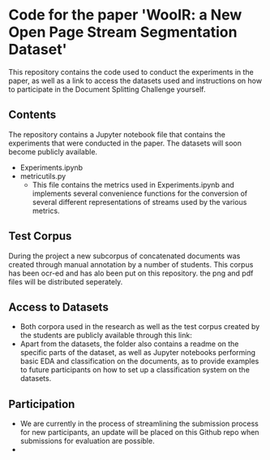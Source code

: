 # Code for the paper 'WooIR: a New Open Page Stream Segmentation Dataset'

This repository contains the code used to conduct the experiments in the paper, as well as a link to access the
datasets used and instructions on how to participate in the Document Splitting Challenge yourself.

## Contents
The repository contains a Jupyter notebook file that contains the experiments that were conducted in the paper. The datasets will soon become publicly available.

- Experiments.ipynb
- metricutils.py
  - This file contains the metrics used in Experiments.ipynb and implements several convenience functions for the 
    conversion of several different representations of streams used by the various metrics.

## Test Corpus

During the project a new subcorpus of concatenated documents was created through manual annotation by a number of students. This corpus has been ocr-ed and has alo been put on this repository. the png and pdf files will be distributed seperately.

## Access to Datasets

- Both corpora used in the research as well as the test corpus created by the students are publicly available through this link:
- Apart from the datasets, the folder also contains a readme on the specific parts of the dataset, as well as Jupyter notebooks performing basic EDA and classification on the documents, as to provide examples to future participants on how to set up a classification system on the datasets.

## Participation

- We are currently in the process of streamlining the submission process for new participants, an update will be placed on this Github repo when submissions for evaluation are possible.
-
